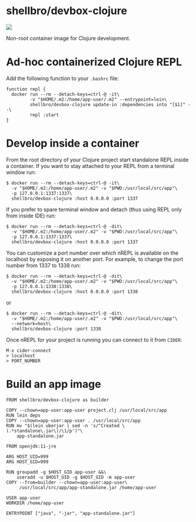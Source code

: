 # shellbro/devbox-clojure

[![](https://img.shields.io/docker/cloud/build/shellbro/devbox-clojure)](https://hub.docker.com/r/shellbro/devbox-clojure/)

Non-root container image for Clojure development.

# Ad-hoc containerized Clojure REPL

Add the following function to your `.bashrc` file:

```
function repl {
  docker run --rm --detach-keys=ctrl-@ -it\
         -v "$HOME/.m2:/home/app-user/.m2" --entrypoint=lein\
         shellbro/devbox-clojure update-in :dependencies into "[$1]" --\
         repl :start
}
```

# Develop inside a container

From the root directory of your Clojure project start standalone REPL inside
a container. If you want to stay attached to your REPL from a terminal window
run:

```
$ docker run --rm --detach-keys=ctrl-@ -it\
  -v "$HOME/.m2:/home/app-user/.m2" -v "$PWD:/usr/local/src/app"\
  -p 127.0.0.1:1337:1337\
  shellbro/devbox-clojure :host 0.0.0.0 :port 1337
```

If you prefer to spare terminal window and detach (thus using REPL only
from inside IDE) run:

```
$ docker run --rm --detach-keys=ctrl-@ -dit\
  -v "$HOME/.m2:/home/app-user/.m2" -v "$PWD:/usr/local/src/app"\
  -p 127.0.0.1:1337:1337\
  shellbro/devbox-clojure :host 0.0.0.0 :port 1337
```

You can customize a port number over which nREPL is available on the localhost
by exposing it on another port. For example, to change the port number from 1337
to 1338 run:

```
$ docker run --rm --detach-keys=ctrl-@ -dit\
  -v "$HOME/.m2:/home/app-user/.m2" -v "$PWD:/usr/local/src/app"\
  -p 127.0.0.1:1338:1338\
  shellbro/devbox-clojure :host 0.0.0.0 :port 1338
```

or

```
$ docker run --rm --detach-keys=ctrl-@ -dit\
  -v "$HOME/.m2:/home/app-user/.m2" -v "$PWD:/usr/local/src/app"\
  --network=host\
  shellbro/devbox-clojure :port 1338
```

Once nREPL for your project is running you can connect to it from `CIDER`:

```
M-x cider-connect
> localhost
> PORT_NUMBER
```

# Build an app image

```
FROM shellbro/devbox-clojure as builder

COPY --chown=app-user:app-user project.clj /usr/local/src/app
RUN lein deps
COPY --chown=app-user:app-user . /usr/local/src/app
RUN mv "$(lein uberjar | sed -n 's/^Created \(.*standalone\.jar\)/\1/p')"\
    app-standalone.jar

FROM openjdk:11-jre

ARG HOST_UID=999
ARG HOST_GID=999

RUN groupadd -g $HOST_GID app-user &&\
    useradd -u $HOST_UID -g $HOST_GID -m app-user
COPY --from=builder --chown=app-user:app-user\
     /usr/local/src/app/app-standalone.jar /home/app-user

USER app-user
WORKDIR /home/app-user

ENTRYPOINT ["java", "-jar", "app-standalone.jar"]
```
